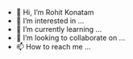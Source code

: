 - 👋 Hi, I’m Rohit Konatam
- 👀 I’m interested in ...
- 🌱 I’m currently learning ...
- 💞️ I’m looking to collaborate on ...
- 📫 How to reach me ...

<!---
Rkonatam/Rkonatam is a ✨ special ✨ repository because its `README.md` (this file) appears on your GitHub profile.
You can click the Preview link to take a look at your changes.
--->
